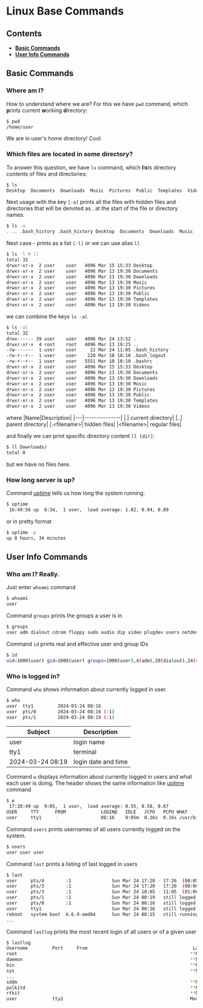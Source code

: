 # Linux Base Commands

## Contents
- [**Basic Commands**](#basic-commands)
- [**User Info Commands**](#user-info-commands)


## Basic Commands
### Where am I?

How to understand where we are? For this we have `pwd` command, which <b>p</b>rints current <b>w</b>orking <b>d</b>irectory:
```bash
$ pwd
/home/user
```
We are in user's home directory! Cool.

### Which files are located in some directory?

To answer this question, we have `ls` command, which <b>l</b>i<b>s</b>ts directory contents of files and directories:

```bash
$ ls
Desktop  Documents  Downloads  Music  Pictures  Public  Templates  Videos
```

Next usage with the key `[-a]` prints all the files with hidden files and directories that will be denoted as . at the start of the file or directory names:

```bash
$ ls -a
. .. .bash_history .bash_history Desktop  Documents  Downloads  Music  Pictures  Public  Templates  Videos
```
Next case - prints as a list `[-l]` or we can use alias `ll`
```bash
$ ls -l # ll
total 32
drwxr-xr-x  2 user    user   4096 Mar 15 15:33 Desktop
drwxr-xr-x  2 user    user   4096 Mar 13 19:30 Documents
drwxr-xr-x  2 user    user   4096 Mar 13 19:30 Downloads
drwxr-xr-x  2 user    user   4096 Mar 13 19:30 Music
drwxr-xr-x  2 user    user   4096 Mar 13 19:30 Pictures
drwxr-xr-x  2 user    user   4096 Mar 13 19:30 Public
drwxr-xr-x  2 user    user   4096 Mar 13 19:30 Templates
drwxr-xr-x  2 user    user   4096 Mar 13 19:30 Videos
```

we can combine the keys `ls -al`
```bash
$ ls -al
total 32
drwx------ 39 user    user   4096 Mar 24 13:52 .
drwxr-xr-x  4 root    root   4096 Mar 13 19:25 ..
-rw-------  1 user    user     22 Mar 24 11:05 .bash_history
-rw-r--r--  1 user    user    220 Mar 10 18:10 .bash_logout
-rw-r--r--  1 user    user   5551 Mar 10 18:10 .bashrc
drwxr-xr-x  2 user    user   4096 Mar 15 15:33 Desktop
drwxr-xr-x  2 user    user   4096 Mar 13 19:30 Documents
drwxr-xr-x  2 user    user   4096 Mar 13 19:30 Downloads
drwxr-xr-x  2 user    user   4096 Mar 13 19:30 Music
drwxr-xr-x  2 user    user   4096 Mar 13 19:30 Pictures
drwxr-xr-x  2 user    user   4096 Mar 13 19:30 Public
drwxr-xr-x  2 user    user   4096 Mar 13 19:30 Templates
drwxr-xr-x  2 user    user   4096 Mar 13 19:30 Videos
```

where
|Name|Description|
|---|---------------|
|.| current directory|
|..| parent directory|
|.\<filename\>| hidden files|
|\<filename\>| regular files|

and finally we can print specific directory content `ll [dir]`:
```bash
$ ll Downloads/
total 0
```
but we have no files here.

### How long server is up?

Command [uptime](## "Gives a one line display of the following information: the current time, how long the system has been running, how many users are currently logged on, and the system load averages for the past 1, 5, and 15 minutes") tells us how long the system running:

```bash
$ uptime
 16:49:56 up  8:34,  1 user,  load average: 1.02, 0.94, 0.89
```

or in pretty format

```bash
$ uptime -p
up 8 hours, 34 minutes
```

## User Info Commands

### Who am I? Really.

Just enter `whoami` command

```bash
$ whoami
user
```

Command `groups` prints the groups a user is in

```bash
$ groups
user adm dialout cdrom floppy sudo audio dip video plugdev users netdev wireshark bluetooth lpadmin kaboxer docker
```

Command `id` prints real and effective user and group IDs

```bash
$ id
uid=1000(user) gid=1000(user) groups=1000(user),4(adm),20(dialout),24(cdrom),25(floppy),27(sudo),29(audio),30(dip),44(video),46(plugdev),100(users),101(netdev),113(wireshark),116(bluetooth),121(lpadmin),132(kaboxer),986(docker)
```

### Who is logged in?

Command `who` shows information about currently logged in user.

```bash
$ who
user  tty1         2024-03-24 08:16
user  pts/0        2024-03-24 08:16 (:1)
user  pts/1        2024-03-24 08:19 (:1)
```

|Subject|Description|
|---|----------------|
|user | login name|
|tty1 | terminal|
|2024-03-24 08:19 | login date and time|

Command `w` displays information about currently logged in users and what each user is doing. The header shows the same information like [uptime](#how-long-server-is-up) command

```bash
$ w
 17:20:49 up  9:05,  1 user,  load average: 0.55, 0.58, 0.67
USER     TTY      FROM             LOGIN@   IDLE   JCPU   PCPU WHAT
user     tty1     -                08:16    9:05m  0.16s  0.16s /usr/bin/process
```

Command `users` prints usernames of all users currently logged on the system.

```bash
$ users
user user user
```

Command `last` prints a listing of last logged in users

```bash
$ last
user     pts/4        :1               Sun Mar 24 17:20 - 17:26  (00:05)
user     pts/3        :1               Sun Mar 24 17:20 - 17:20  (00:00)
user     pts/3        :1               Sun Mar 24 10:05 - 11:05  (01:00)
user     pts/1        :1               Sun Mar 24 08:19   still logged in
user     pts/0        :1               Sun Mar 24 08:16   still logged in
user     tty1                          Sun Mar 24 08:16   still logged in
reboot   system boot  6.6.9-amd64      Sun Mar 24 08:15   still running
...
```

Command `lastlog` prints the most recent login of all users or of a given user

```bash
$ lastlog
Username         Port     From                                       Latest
root                                                                **Never logged in**
daemon                                                              **Never logged in**
bin                                                                 **Never logged in**
sys                                                                 **Never logged in**
...
sddm                                                                **Never logged in**
polkitd                                                             **Never logged in**
rtkit                                                               **Never logged in**
user             tty2                                               Mon Mar 11 19:56:37 +0300 2024
```